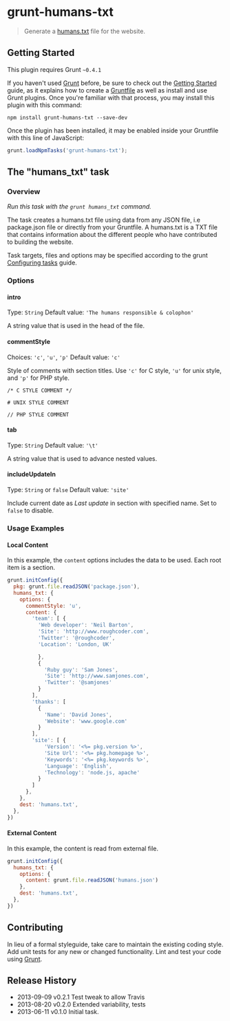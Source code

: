 # grunt-humans-txt

> Generate a [humans.txt](http://humanstxt.org/) file for the website.

## Getting Started
This plugin requires Grunt `~0.4.1`

If you haven't used [Grunt](http://gruntjs.com/) before, be sure to check out the [Getting Started](http://gruntjs.com/getting-started) guide, as it explains how to create a [Gruntfile](http://gruntjs.com/sample-gruntfile) as well as install and use Grunt plugins. Once you're familiar with that process, you may install this plugin with this command:

```shell
npm install grunt-humans-txt --save-dev
```

Once the plugin has been installed, it may be enabled inside your Gruntfile with this line of JavaScript:

```js
grunt.loadNpmTasks('grunt-humans-txt');
```

## The "humans_txt" task

### Overview
_Run this task with the `grunt humans_txt` command._

The task creates a humans.txt file using data from any JSON file, i.e package.json file or directly from your Gruntfile. A humans.txt is a TXT file that contains information about the different people who have contributed to building the website.

Task targets, files and options may be specified according to the grunt [Configuring tasks](http://gruntjs.com/configuring-tasks) guide.

### Options

#### intro
Type: `String`
Default value: `'The humans responsible & colophon'`

A string value that is used in the head of the file.


#### commentStyle
Choices: `'c'`, `'u'`, `'p'`
Default value: `'c'`

Style of comments with section titles. Use `'c'` for C style, `'u'` for unix
style, and `'p'` for PHP style.

```
/* C STYLE COMMENT */

# UNIX STYLE COMMENT

// PHP STYLE COMMENT
```

#### tab
Type: `String`
Default value: `'\t'`

A string value that is used to advance nested values.


#### includeUpdateIn
Type: `String` or `false`
Default value: `'site'`

Include current date as *Last update* in section with specified name. Set to `false` to disable.

### Usage Examples

#### Local Content
In this example, the `content` options includes the data to be used. Each root item
is a section.

```js
grunt.initConfig({
  pkg: grunt.file.readJSON('package.json'),
  humans_txt: {
    options: {
      commentStyle: 'u',
      content: {
        'team': [ {
          'Web developer': 'Neil Barton',
          'Site': 'http://www.roughcoder.com',
          'Twitter': '@roughcoder',
          'Location': 'London, UK'

          },
          {
            'Ruby guy': 'Sam Jones',
            'Site': 'http://www.samjones.com',
            'Twitter': '@samjones'
          }
        ],
        'thanks': [
          {
            'Name': 'David Jones',
            'Website': 'www.google.com'
          }
        ],
        'site': [ {
            'Version': '<%= pkg.version %>',
            'Site Url': '<%= pkg.homepage %>',
            'Keywords': '<%= pkg.keywords %>',
            'Language': 'English',
            'Technology': 'node.js, apache'
          }
        ]
      },
    },
    dest: 'humans.txt', 
  },
})
```

#### External Content
In this example, the content is read from external file.

```js
grunt.initConfig({
  humans_txt: {
    options: {
      content: grunt.file.readJSON('humans.json')
    },
    dest: 'humans.txt', 
  },
})
```

## Contributing
In lieu of a formal styleguide, take care to maintain the existing coding style. Add unit tests for any new or changed functionality. Lint and test your code using [Grunt](http://gruntjs.com/).

## Release History
* 2013-09-09   v0.2.1   Test tweak to allow Travis
* 2013-08-20   v0.2.0   Extended variability, tests
* 2013-06-11   v0.1.0   Initial task.
